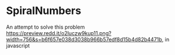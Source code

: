 # SpiralNumbers
An attempt to solve this problem https://preview.redd.it/o2luczw9kup11.png?width=756&s=b6f657e038d3038b966b57edf8d15b4d82b4471b, in javascript
